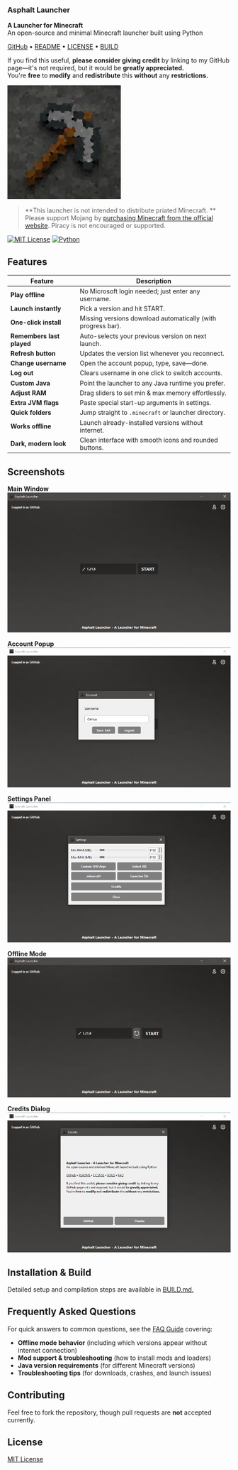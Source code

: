 ### Asphalt Launcher

**A Launcher for Minecraft**  
An open-source and minimal Minecraft launcher built using Python  

[GitHub](https://github.com/arsalanvally/Asphalt-Launcher) • [README](https://github.com/arsalanvally/Asphalt-Launcher/blob/main/README.md) • [LICENSE](https://github.com/arsalanvally/Asphalt-Launcher/blob/main/LICENSE) • [BUILD](https://github.com/arsalanvally/Asphalt-Launcher/blob/main/BUILD.md)  

If you find this useful, **please consider giving credit** by linking to my GitHub page—it's not required, but it would be **greatly appreciated.**  
You're **free** to **modify** and **redistribute** this **without** any **restrictions.**

![](/assets/logo.png)

> **This launcher is not intended to distribute priated Minecraft. **
> Please support Mojang by [purchasing Minecraft from the official website](https://www.minecraft.net/). Piracy is not encouraged or supported.

[![MIT License](https://img.shields.io/badge/license-MIT-green)](LICENSE)
[![Python](https://img.shields.io/badge/python-3.12+-blue.svg)](https://www.python.org/)

## Features

| Feature | Description |
|---|---|
| **Play offline** | No Microsoft login needed; just enter any username. |
| **Launch instantly** | Pick a version and hit START. |
| **One-click install** | Missing versions download automatically (with progress bar). |
| **Remembers last played** | Auto-selects your previous version on next launch. |
| **Refresh button** | Updates the version list whenever you reconnect. |
| **Change username** | Open the account popup, type, save—done. |
| **Log out** | Clears username in one click to switch accounts. |
| **Custom Java** | Point the launcher to any Java runtime you prefer. |
| **Adjust RAM** | Drag sliders to set min & max memory effortlessly. |
| **Extra JVM flags** | Paste special start-up arguments in settings. |
| **Quick folders** | Jump straight to `.minecraft` or launcher directory. |
| **Works offline** | Launch already-installed versions without internet. |
| **Dark, modern look** | Clean interface with smooth icons and rounded buttons. |

## Screenshots

**Main Window**
![](/assets/screenshot1.png)

**Account Popup**
![](/assets/screenshot2.png)

**Settings Panel**
![](/assets/screenshot3.png)

**Offline Mode**
![](/assets/screenshot4.png)

**Credits Dialog**
![](/assets/screenshot5.png)

## Installation & Build

Detailed setup and compilation steps are available in [BUILD.md.](https://github.com/arsalanvally/Asphalt-Launcher/blob/main/BUILD.md)

## Frequently Asked Questions

For quick answers to common questions, see the [FAQ Guide](https://github.com/arsalanvally/Asphalt-Launcher/blob/main/FAQ.md) covering:

- **Offline mode behavior** (including which versions appear without internet connection)
- **Mod support & troubleshooting** (how to install mods and loaders)
- **Java version requirements** (for different Minecraft versions)
- **Troubleshooting tips** (for downloads, crashes, and launch issues)

## Contributing

Feel free to fork the repository, though pull requests are **not** accepted currently.

## License

[MIT License](https://github.com/arsalanvally/Asphalt-Launcher/blob/main/LICENSE)
